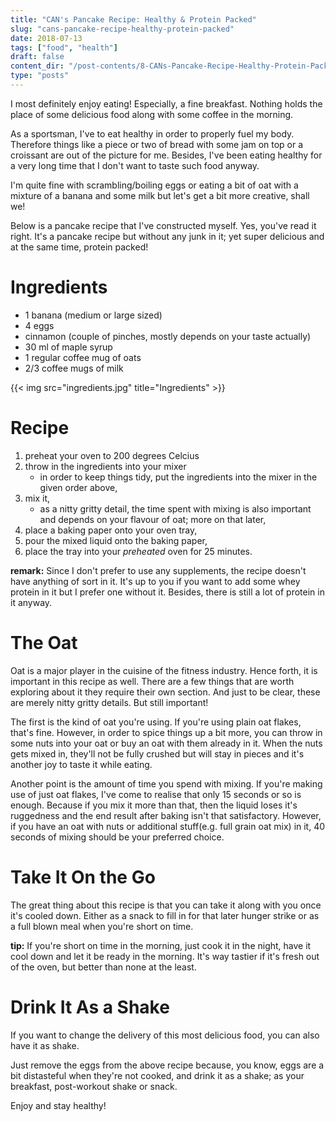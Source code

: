 ```yaml
---
title: "CAN's Pancake Recipe: Healthy & Protein Packed"
slug: "cans-pancake-recipe-healthy-protein-packed"
date: 2018-07-13
tags: ["food", "health"]
draft: false
content_dir: "/post-contents/8-CANs-Pancake-Recipe-Healthy-Protein-Packed/"
type: "posts"
---
```


I most definitely enjoy eating! Especially, a fine breakfast. Nothing holds the place of some delicious food along with some coffee in the morning.

As a sportsman, I've to eat healthy in order to properly fuel my body. Therefore things like a piece or two of bread with some jam on top or a croissant are out of the picture for me. Besides, I've been eating healthy for a very long time that I don't want to taste such food anyway.

I'm quite fine with scrambling/boiling eggs or eating a bit of oat with a mixture of a banana and some milk but let's get a bit more creative, shall we!

Below is a pancake recipe that I've constructed myself. Yes, you've read it right. It's a pancake recipe but without any junk in it; yet super delicious and at the same time, protein packed!

# Ingredients
- 1 banana (medium or large sized)
- 4 eggs
- cinnamon (couple of pinches, mostly depends on your taste actually)
- 30 ml of maple syrup
- 1 regular coffee mug of oats
- 2/3 coffee mugs of milk

{{< img src="ingredients.jpg" title="Ingredients" >}}

# Recipe
1. preheat your oven to 200 degrees Celcius
2. throw in the ingredients into your mixer
	- in order to keep things tidy, put the ingredients into the mixer in the given order above,
3. mix it,
	- as a nitty gritty detail, the time spent with mixing is also important and depends on your flavour of oat; more on that later,
4. place a baking paper onto your oven tray,
5. pour the mixed liquid onto the baking paper,
6. place the tray into your *preheated* oven for 25 minutes.

**remark:** Since I don't prefer to use any supplements, the recipe doesn't have anything of sort in it. It's up to you if you want to add some whey protein in it but I prefer one without it. Besides, there is still a lot of protein in it anyway.

# The Oat

Oat is a major player in the cuisine of the fitness industry. Hence forth, it is important in this recipe as well. There are a few things that are worth exploring about it they require their own section. And just to be clear, these are merely nitty gritty details. But still important!

The first is the kind of oat you're using. If you're using plain oat flakes, that's fine. However, in order to spice things up a bit more, you can throw in some nuts into your oat or buy an oat with them already in it. When the nuts gets mixed in, they'll not be fully crushed but will stay in pieces and it's another joy to taste it while eating.

Another point is the amount of time you spend with mixing. If you're making use of just oat flakes, I've come to realise that only 15 seconds or so is enough. Because if you mix it more than that, then the liquid loses it's ruggedness and the end result after baking isn't that satisfactory. However, if you have an oat with nuts or additional stuff(e.g. full grain oat mix) in it, 40 seconds of mixing should be your preferred choice.

# Take It On the Go
The great thing about this recipe is that you can take it along with you once it's cooled down. Either as a snack to fill in for that later hunger strike or as a full blown meal when you're short on time.

**tip:** If you're short on time in the morning, just cook it in the night, have it cool down and let it be ready in the morning. It's way tastier if it's fresh out of the oven, but better than none at the least.

# Drink It As a Shake
If you want to change the delivery of this most delicious food, you can also have it as shake.

Just remove the eggs from the above recipe because, you know, eggs are a bit distasteful when they're not cooked, and drink it as a shake; as your breakfast, post-workout shake or snack.

Enjoy and stay healthy!
